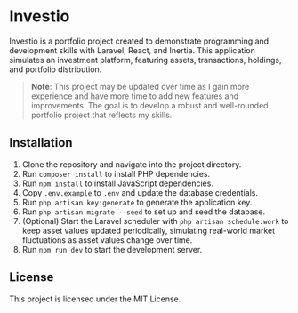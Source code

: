 # Investio

Investio is a portfolio project created to demonstrate programming and development skills with Laravel, React, and Inertia. This application simulates an investment platform, featuring assets, transactions, holdings, and portfolio distribution.

> **Note**: This project may be updated over time as I gain more experience and have more time to add new features and improvements. The goal is to develop a robust and well-rounded portfolio project that reflects my skills.

## Installation

1. Clone the repository and navigate into the project directory.
2. Run `composer install` to install PHP dependencies.
3. Run `npm install` to install JavaScript dependencies.
4. Copy `.env.example` to `.env` and update the database credentials.
5. Run `php artisan key:generate` to generate the application key.
6. Run `php artisan migrate --seed` to set up and seed the database.
7. (Optional) Start the Laravel scheduler with `php artisan schedule:work` to keep asset values updated periodically, simulating real-world market fluctuations as asset values change over time.
8. Run `npm run dev` to start the development server.

## License

This project is licensed under the MIT License.

